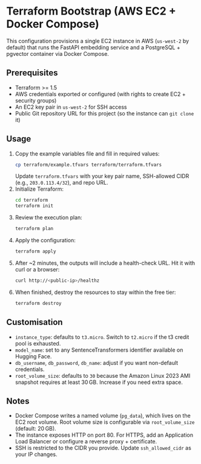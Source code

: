 # Terraform Bootstrap (AWS EC2 + Docker Compose)

This configuration provisions a single EC2 instance in AWS (`us-west-2` by default) that runs the FastAPI embedding service and a PostgreSQL + pgvector container via Docker Compose.

## Prerequisites
- Terraform >= 1.5
- AWS credentials exported or configured (with rights to create EC2 + security groups)
- An EC2 key pair in `us-west-2` for SSH access
- Public Git repository URL for this project (so the instance can `git clone` it)

## Usage
1. Copy the example variables file and fill in required values:
   ```bash
   cp terraform/example.tfvars terraform/terraform.tfvars
   ```
   Update `terraform.tfvars` with your key pair name, SSH-allowed CIDR (e.g., `203.0.113.4/32`), and repo URL.
2. Initialize Terraform:
   ```bash
   cd terraform
   terraform init
   ```
3. Review the execution plan:
   ```bash
   terraform plan
   ```
4. Apply the configuration:
   ```bash
   terraform apply
   ```
5. After ~2 minutes, the outputs will include a health-check URL. Hit it with curl or a browser:
   ```bash
   curl http://<public-ip>/healthz
   ```
6. When finished, destroy the resources to stay within the free tier:
   ```bash
   terraform destroy
   ```

## Customisation
- `instance_type`: defaults to `t3.micro`. Switch to `t2.micro` if the t3 credit pool is exhausted.
- `model_name`: set to any SentenceTransformers identifier available on Hugging Face.
- `db_username`, `db_password`, `db_name`: adjust if you want non-default credentials.
- `root_volume_size`: defaults to `30` because the Amazon Linux 2023 AMI snapshot requires at least 30 GB. Increase if you need extra space.

## Notes
- Docker Compose writes a named volume (`pg_data`), which lives on the EC2 root volume. Root volume size is configurable via `root_volume_size` (default: 20 GB).
- The instance exposes HTTP on port 80. For HTTPS, add an Application Load Balancer or configure a reverse proxy + certificate.
- SSH is restricted to the CIDR you provide. Update `ssh_allowed_cidr` as your IP changes.
